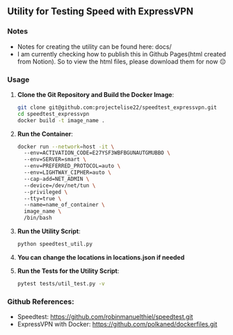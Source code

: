 ## Utility for Testing Speed with ExpressVPN

### Notes
- Notes for creating the utility can be found here: docs/
- I am currently checking how to publish this in Github Pages(html created from Notion).
So to view the html files, please download them for now 😔 

### Usage

1. **Clone the Git Repository and Build the Docker Image**:
   ```sh
   git clone git@github.com:projectelise22/speedtest_expressvpn.git
   cd speedtest_expressvpn
   docker build -t image_name .
   ```

2. **Run the Container**:
   ```sh
   docker run --network=host -it \                      
     --env=ACTIVATION_CODE=E27YSF3WBFBGUNAUTGMUBBO \ 
     --env=SERVER=smart \ 
     --env=PREFERRED_PROTOCOL=auto \ 
     --env=LIGHTWAY_CIPHER=auto \ 
     --cap-add=NET_ADMIN \ 
     --device=/dev/net/tun \ 
     --privileged \ 
     --tty=true \ 
     --name=name_of_container \ 
     image_name \
     /bin/bash
   ```

3. **Run the Utility Script**:
   ```sh
   python speedtest_util.py
   ```
4. **You can change the locations in locations.json if needed**  

5. **Run the Tests for the Utility Script**:
   ```sh
   pytest tests/util_test.py -v

### Github References:
- Speedtest: https://github.com/robinmanuelthiel/speedtest.git
- ExpressVPN with Docker: https://github.com/polkaned/dockerfiles.git
   
